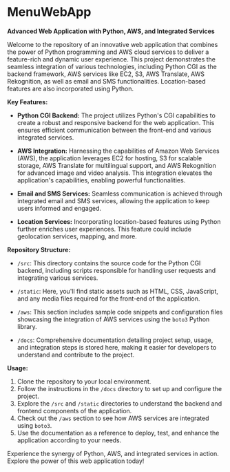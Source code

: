 # MenuWebApp

**Advanced Web Application with Python, AWS, and Integrated Services**

Welcome to the repository of an innovative web application that combines the power of Python programming and AWS cloud services to deliver a feature-rich and dynamic user experience. This project demonstrates the seamless integration of various technologies, including Python CGI as the backend framework, AWS services like EC2, S3, AWS Translate, AWS Rekognition, as well as email and SMS functionalities. Location-based features are also incorporated using Python.

**Key Features:**

- **Python CGI Backend:** The project utilizes Python's CGI capabilities to create a robust and responsive backend for the web application. This ensures efficient communication between the front-end and various integrated services.

- **AWS Integration:** Harnessing the capabilities of Amazon Web Services (AWS), the application leverages EC2 for hosting, S3 for scalable storage, AWS Translate for multilingual support, and AWS Rekognition for advanced image and video analysis. This integration elevates the application's capabilities, enabling powerful functionalities.

- **Email and SMS Services:** Seamless communication is achieved through integrated email and SMS services, allowing the application to keep users informed and engaged.

- **Location Services:** Incorporating location-based features using Python further enriches user experiences. This feature could include geolocation services, mapping, and more.

**Repository Structure:**

- `/src`: This directory contains the source code for the Python CGI backend, including scripts responsible for handling user requests and integrating various services.

- `/static`: Here, you'll find static assets such as HTML, CSS, JavaScript, and any media files required for the front-end of the application.

- `/aws`: This section includes sample code snippets and configuration files showcasing the integration of AWS services using the `boto3` Python library.

- `/docs`: Comprehensive documentation detailing project setup, usage, and integration steps is stored here, making it easier for developers to understand and contribute to the project.

**Usage:**

1. Clone the repository to your local environment.
2. Follow the instructions in the `/docs` directory to set up and configure the project.
3. Explore the `/src` and `/static` directories to understand the backend and frontend components of the application.
4. Check out the `/aws` section to see how AWS services are integrated using `boto3`.
5. Use the documentation as a reference to deploy, test, and enhance the application according to your needs.


Experience the synergy of Python, AWS, and integrated services in action. Explore the power of this web application today!

